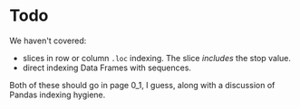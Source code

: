 # Todo

We haven't covered:

* slices in row or column `.loc` indexing.  The slice *includes* the stop
  value.
* direct indexing Data Frames with sequences.

Both of these should go in page 0_1, I guess, along with a discussion of Pandas
indexing hygiene.
